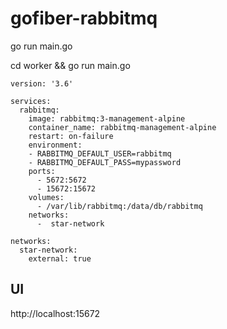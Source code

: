 # gofiber-rabbitmq
 
go run main.go

cd worker && go run main.go

```
version: '3.6'

services:
  rabbitmq:
    image: rabbitmq:3-management-alpine
    container_name: rabbitmq-management-alpine
    restart: on-failure
    environment:
    - RABBITMQ_DEFAULT_USER=rabbitmq
    - RABBITMQ_DEFAULT_PASS=mypassword
    ports:
      - 5672:5672
      - 15672:15672
    volumes:
      - /var/lib/rabbitmq:/data/db/rabbitmq
    networks:
      -  star-network
      
networks:
  star-network:
    external: true
```

## UI

http://localhost:15672